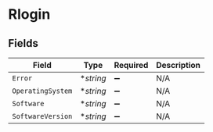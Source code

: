 # Rlogin


## Fields

| Field              | Type               | Required           | Description        |
| ------------------ | ------------------ | ------------------ | ------------------ |
| `Error`            | **string*          | :heavy_minus_sign: | N/A                |
| `OperatingSystem`  | **string*          | :heavy_minus_sign: | N/A                |
| `Software`         | **string*          | :heavy_minus_sign: | N/A                |
| `SoftwareVersion`  | **string*          | :heavy_minus_sign: | N/A                |